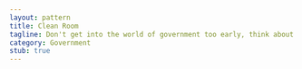 ```yaml
---
layout: pattern
title: Clean Room
tagline: Don't get into the world of government too early, think about your project before discussing it with bureaucrats. 
category: Government
stub: true
---
```

